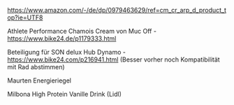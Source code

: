 
https://www.amazon.com/-/de/dp/0979463629/ref=cm_cr_arp_d_product_top?ie=UTF8

Athlete Performance Chamois Cream von Muc Off - https://www.bike24.de/p1179333.html

Beteiligung für SON delux Hub Dynamo - https://www.bike24.com/p216941.html (Besser vorher noch Kompatibilität mit Rad abstimmen)

Maurten Energieriegel

Milbona High Protein Vanille Drink (Lidl)
